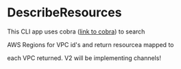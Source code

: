 # DescribeResources
This CLI app uses cobra ([link to cobra]) to search 

AWS Regions for VPC id's and return resourcea mapped to

each VPC returned. V2 will be implementing channels!

[link to cobra]: https://github.com/spf13/cobra